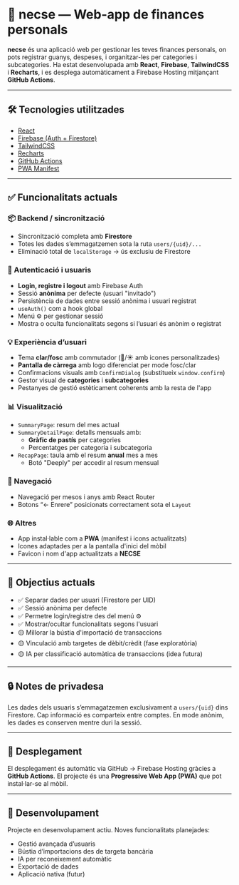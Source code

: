 # 🧾 necse — Web-app de finances personals

**necse** és una aplicació web per gestionar les teves finances personals, on pots registrar guanys, despeses, i organitzar-les per categories i subcategories. Ha estat desenvolupada amb **React**, **Firebase**, **TailwindCSS** i **Recharts**, i es desplega automàticament a Firebase Hosting mitjançant **GitHub Actions**.

---

## 🛠️ Tecnologies utilitzades

- [React](https://react.dev)
- [Firebase (Auth + Firestore)](https://firebase.google.com/)
- [TailwindCSS](https://tailwindcss.com/)
- [Recharts](https://recharts.org/)
- [GitHub Actions](https://github.com/features/actions)
- [PWA Manifest](https://developer.mozilla.org/en-US/docs/Web/Manifest)

---

## ✅ Funcionalitats actuals

### 📦 Backend / sincronització
- Sincronització completa amb **Firestore**
- Totes les dades s’emmagatzemen sota la ruta `users/{uid}/...`
- Eliminació total de `localStorage` → ús exclusiu de Firestore

### 👤 Autenticació i usuaris
- **Login, registre i logout** amb Firebase Auth
- Sessió **anònima** per defecte (usuari "invitado")
- Persistència de dades entre sessió anònima i usuari registrat
- `useAuth()` com a hook global
- Menú ⚙️ per gestionar sessió
- Mostra o oculta funcionalitats segons si l’usuari és anònim o registrat

### 💡 Experiència d’usuari
- Tema **clar/fosc** amb commutador (🌙/☀️ amb icones personalitzades)
- **Pantalla de càrrega** amb logo diferenciat per mode fosc/clar
- Confirmacions visuals amb `ConfirmDialog` (substitueix `window.confirm`)
- Gestor visual de **categories** i **subcategories**
- Pestanyes de gestió estèticament coherents amb la resta de l'app

### 📊 Visualització
- `SummaryPage`: resum del mes actual
- `SummaryDetailPage`: detalls mensuals amb:
  - **Gràfic de pastís** per categories
  - Percentatges per categoria i subcategoria
- `RecapPage`: taula amb el resum **anual** mes a mes
  - Botó "Deeply" per accedir al resum mensual

### 🧭 Navegació
- Navegació per mesos i anys amb React Router
- Botons “← Enrere” posicionats correctament sota el `Layout`

### 🌐 Altres
- App instal·lable com a **PWA** (manifest i icons actualitzats)
- Icones adaptades per a la pantalla d'inici del mòbil
- Favicon i nom d'app actualitzats a **NECSE**

---

## 🎯 Objectius actuals

- ✅ Separar dades per usuari (Firestore per UID)
- ✅ Sessió anònima per defecte
- ✅ Permetre login/registre des del menú ⚙️
- ✅ Mostrar/ocultar funcionalitats segons l'usuari
- 🟡 Millorar la bústia d'importació de transaccions
- 🟡 Vinculació amb targetes de dèbit/crèdit (fase exploratòria)
- 🟡 IA per classificació automàtica de transaccions (idea futura)

---

## 🔒 Notes de privadesa

Les dades dels usuaris s’emmagatzemen exclusivament a `users/{uid}` dins Firestore. Cap informació es comparteix entre comptes. En mode anònim, les dades es conserven mentre duri la sessió.

---

## 🚀 Desplegament

El desplegament és automàtic via GitHub → Firebase Hosting gràcies a **GitHub Actions**. El projecte és una **Progressive Web App (PWA)** que pot instal·lar-se al mòbil.

---

## 🔧 Desenvolupament

Projecte en desenvolupament actiu. Noves funcionalitats planejades:
- Gestió avançada d’usuaris
- Bústia d’importacions des de targeta bancària
- IA per reconeixement automàtic
- Exportació de dades
- Aplicació nativa (futur)
